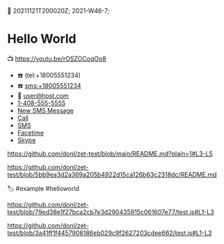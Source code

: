 :date: 20211121T200020Z; 2021-W46-7;

# Hello World

:tv: <https://youtu.be/rOSZOCoqOo8>

- :phone: (tel:+18005551234)
- :phone: <sms:+18005551234>
- :email: <user@host.com>
- <a href="tel:1-408-555-5555">1-408-555-5555</a>
- <a href="sms:1-408-555-1212">New SMS Message</a>
- <a href="tel:+1800229933">Call</a>
- <a href="sms:+1800229933?body=hellofucku">SMS</a>
- <a href="facetime://5555555555">Facetime</a>
- <a href="skype:skype_user?call">Skype</a>

https://github.com/donl/zet-test/blob/main/README.md?plain=1#L3-L5


https://github.com/donl/zet-test/blob/5bb9ea3d2a369a205b4922d15ca126b63c2318dc/README.md

:label: #example #helloworld

https://github.com/donl/zet-test/blob/79ed38e1f27bca2cb7e3d290435915c061607e77/test.js#L1-L3

https://github.com/donl/zet-test/blob/3a41ff1f4457908186eb029c9f2627203cdee662/test.js#L1-L3
